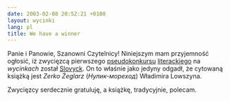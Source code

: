 ```yaml
---
date: 2003-02-08 20:52:21 +0100
layout: wycinki
lang: pl
title: We have a winner
---
```


Panie i Panowie, Szanowni Czytelnicy! Niniejszym mam przyjemność ogłosić, iż zwycięzcą pierwszego [pseudokonkursu](/bom-bram-fok 'wycinek „Bom-bram-fok!”') [literackiego](/do-stu-tysiecy-wielorybow 'wycinek „Do stu tysięcy wielorybów…”') na <cite>wycinkach</cite> został [Slovyck](http://slovyck.host.sk/ 'blog Slovycka'). On to właśnie jako jedyny odgadł, że cytowaną książką jest <cite>Zerko Żeglarz</cite> (<cite>Нулик-мореход</cite>) Władimira Lowszyna.

Zwycięzcy serdecznie gratuluję, a książkę, tradycyjnie, polecam.
